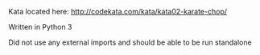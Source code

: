 Kata located here: http://codekata.com/kata/kata02-karate-chop/

Written in Python 3

Did not use any external imports and should be able to be run standalone
